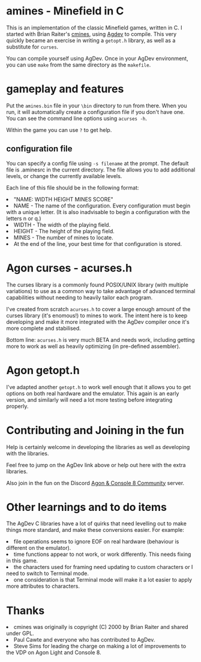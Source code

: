 # amines - Minefield in C
This is an implementation of the classic Minefield games, written in C. I started with Brian Raiter's [cmines](https://github.com/BR903/cgames), using [Agdev](https://github.com/pcawte/AgDev) to compile. This very quickly became an exercise in writing a `getopt.h` library, as well as a substitute for `curses`.

You can compile yourself using AgDev. Once in your AgDev environment, you can use `make` from the same directory as the `makefile`.

# gameplay and features
Put the `amines.bin` file in your `\bin` directory to run from there. When you run, it will automatically create a configuration file if you don't have one. You can see the command line options using `acurses -h`.

Within the game you can use `?` to get help.

## configuration file
You can specify a config file using `-s filename` at the prompt. The default file is .aminesrc in the current directory. The file allows you to add additional levels, or change the currently available levels.

Each line of this file should be in the following format:
<li> "NAME: WIDTH HEIGHT MINES SCORE"
<li> NAME -
The name of the configuration. Every configuration must begin with a unique letter. (It is also inadvisable to begin a configuration with the letters n or q.)
<li> WIDTH - The width of the playing field.
<li> HEIGHT - The height of the playing field.
<li> MINES - The number of mines to locate.
<li> At the end of the line, your best time for that configuration is stored.

# Agon curses - acurses.h
The curses library is a commonly found POSIX/UNIX library (with multiple variations) to use as a common way to take advantage of advanced terminal capabilities without needing to heavily tailor each program.

I've created from scratch `acurses.h` to cover a large enough amount of the curses library (it's enomous!) to mines to work. The intent here is to keep developing and make it more integrated with the AgDev compiler once it's more complete and stabilised.

Bottom line: `acurses.h` is very much BETA and needs work, including getting more to work as well as heavily optimizing (in pre-defined assembler).

# Agon getopt.h
I've adapted another `getopt.h` to work well enough that it allows you to get options on both real hardware and the emulator. This again is an early version, and similarly will need a lot more testing before integrating properly.

# Contributing and Joining in the fun
Help is certainly welcome in developing the libraries as well as developing with the libraries.

Feel free to jump on the AgDev link above or help out here with the extra libraries.

Also join in the fun on the Discord [Agon & Console 8 Community](https://discord.gg/2EqfBmWUyz) server.

# Other learnings and to do items
The AgDev C libraries have a lot of quirks that need levelling out to make things more standard, and make these conversions easier. For example:
<li> file operations seems to ignore EOF on real hardware (behaviour is different on the emulator).
<li> time functions appear to not work, or work differently. This needs fixing in this game.
<li> the characters used for framing need updating to custom characters or I need to switch to Terminal mode.
<li> one consideration is that Terminal mode will make it a lot easier to apply more attributes to characters.

# Thanks
<li>cmines was originally is copyright (C) 2000 by Brian Raiter <breadbox@muppetlabs.com> and shared under GPL.
<li>Paul Cawte and everyone who has contributed to AgDev.
<li>Steve Sims for leading the charge on making a lot of improvements to the VDP on Agon Light and Console 8.
